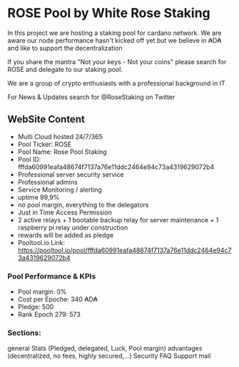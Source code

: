 # ROSE Pool by White Rose Staking

In this project we are hosting a staking pool for cardano network. 
We are aware our node performance hasn't kicked off yet but we believe in ₳D₳ and like to support the decentralization

If you share the mantra "Not your keys - Not your coins" please search for ROSE and delegate to our staking pool.

We are a group of crypto enthusiasts with a professional background in IT

For News & Updates search for @RoseStaking on Twitter


## WebSite Content
- Multi Cloud hosted 24/7/365
- Pool Ticker: ROSE
- Pool Name: Rose Pool Staking
- Pool ID: fffda60991eafa48674f7137a76e11ddc2464e94c73a4319629072b4
- Professional server security service
- Professional admins
- Service Monitoring / alerting 
- uptime 99,9%
- no pool margin, everything to the delegators
- Just in Time Access Permission
- 2 active relays + 1 bootable backup relay for server maintenance + 1 raspberry pi relay under construction
- rewards will be added as pledge 
- Pooltool.io Link: https://pooltool.io/pool/fffda60991eafa48674f7137a76e11ddc2464e94c73a4319629072b4

### Pool Performance & KPIs
- Pool margin: 0%
- Cost per Epoche: 340 ₳D₳
- Pledge: 500 
- Rank Epoch 279: 573

### Sections:
general 
Stats (Pledged, delegated, Luck, Pool margin)
advantages (decentralized, no fees, highly secured,...)
Security
FAQ
Support mail
